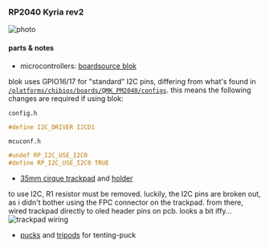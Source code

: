 ### RP2040 Kyria rev2
![photo](https://i.imgur.com/P0urp7n.jpeg)

#### parts & notes
* microcontrollers: [boardsource blok](https://boardsource.xyz/store/628b95b494dfa308a6581622)

blok uses GPIO16/17 for "standard" I2C pins, differing from what's found in [`/platforms/chibios/boards/QMK_PM2040/configs`](https://github.com/qmk/qmk_firmware/tree/develop/platforms/chibios/boards/QMK_PM2040/configs).
this means the following changes are required if using blok:

`config.h`
```c
#define I2C_DRIVER I2CD1
```
`mcuconf.h`
```c
#undef RP_I2C_USE_I2C0
#define RP_I2C_USE_I2C0 TRUE
```

* [35mm cirque trackpad](https://www.mouser.com/ProductDetail/Cirque/TM035035-2024-003?qs=sGAEpiMZZMu3sxpa5v1qrmePy6bg6o9msS9wwvLw9t0%3D) and [holder](https://www.thingiverse.com/thing:5385829)

to use I2C, R1 resistor must be removed.
luckily, the I2C pins are broken out, as i didn't bother using the FPC connector on the trackpad.
from there, wired trackpad directly to oled header pins on pcb. looks a bit iffy...
![trackpad wiring](https://i.imgur.com/tvLVEe0.jpeg)

* [pucks](https://splitkb.com/collections/keyboard-parts/products/tenting-puck) and [tripods](https://www.amazon.com/Manfrotto-MP3-BK-Large-Pocket-Support/dp/B00HCAB8MU) for tenting-puck
